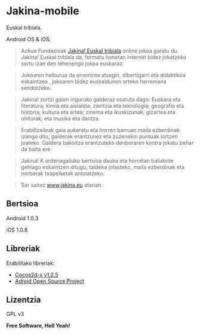 Jakina-mobile
=============

Euskal tribiala.

Android OS &amp; iOS. 

> Azkue Fundazioak [Jakina! Euskal tribiala][1] online jokoa garatu du. Jakina! Euskal tribiala da, formatu honetan internet bidez jokatzeko sortu izan den lehenengo jokoa euskaraz.

> Jokoaren helburua da erreminta atsegin, dibertigarri eta didaktikoa eskaintzea , jokoaren bidez  euskaldunon arteko harremana sendotzeko.

> Jakina! zortzi gaien inguruko galderaz osatuta dago: Euskara eta literatura; kirola eta aisialdia; zientzia eta teknologia; geografia eta historia; kultura eta artea; zinema eta ikuskizunak; gizartea eta ohiturak; eta musika eta dantza.

> Erabiltzaileak gaia aukeratu eta horren barruan maila ezberdinak izango ditu, galderak erantzunez eta zuzenekin puntuak lortzen joateko. Galdera bakoitza erantzuteko denboraren kontra jokatu behar da baita ere.

> Jakina! K ordenagailuko bertsioa dauka eta horretan baliabide gehiago eskaintzen ditugu, taldeka jolasteko, maila ezberdinak eta norberak txapelketak antolatzeko.

> Sar saitez www.jakina.eu atarian.



Bertsioa
----------

Android 1.0.3

iOS 1.0.8

Libreriak
-----------

Erabilitako libreriak:

* [Cocos2d-x v1.2.5][2]
* [Adroid Open Source Project][3]

Lizentzia
----

GPL v3


**Free Software, Hell Yeah!**

[1]:http://jakina.eu/
[2]:http://www.cocos2d-x.org/
[3]:http://source.android.com/